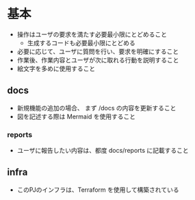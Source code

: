 # 基本
- 操作はユーザの要求を満たす必要最小限にとどめること
  - 生成するコードも必要最小限にとどめる
- 必要に応じて、ユーザに質問を行い、要求を明確にすること
- 作業後、作業内容とユーザが次に取れる行動を説明すること
- 絵文字を多めに使用すること

## docs
- 新規機能の追加の場合、 まず /docs の内容を更新すること
- 図を記述する際は Mermaid を使用すること

### reports
- ユーザに報告したい内容は、都度 docs/reports に記載すること

## infra
- このPJのインフラは、Terraform を使用して構築されている